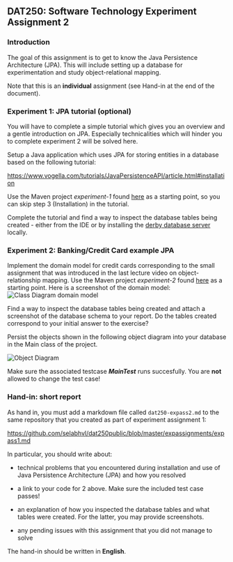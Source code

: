 ## DAT250: Software Technology Experiment Assignment 2

### Introduction

The goal of this assignment is to get to know the Java Persistence Architecture (JPA). This will include setting up a database for experimentation and study object-relational mapping.

Note that this is an **individual** assignment (see Hand-in at the end of the document).

### Experiment 1: JPA tutorial (optional)

You will have to complete a simple tutorial which gives you an overview and a gentle introduction on JPA.
Especially technicalities which will hinder you to complete experiment 2 will be solved here.

Setup a Java application which uses JPA for storing entities in a database based on the following tutorial:

https://www.vogella.com/tutorials/JavaPersistenceAPI/article.html#installation

Use the Maven project _experiment-1_ found [here](https://github.com/timKraeuter/dat250-jpa-example) as a starting point, so you can skip step 3 (Installation) in the tutorial.

Complete the tutorial and find a way to inspect the database tables being created - either from the IDE or by installing the [derby database server](http://db.apache.org/derby/papers/DerbyTut/index.html) locally.

### Experiment 2: Banking/Credit Card example JPA

Implement the domain model for credit cards corresponding to the small assignment that was introduced in the last lecture video on object-relationship mapping.
Use the Maven project _experiment-2_ found [here](https://github.com/timKraeuter/dat250-jpa-example) as a starting point.
Here is a screenshot of the domain model:
![Class Diagram domain model](https://raw.githubusercontent.com/selabhvl/dat250public/master/expassignments/pictures/creditCard.svg)

Find a way to inspect the database tables being created and attach a screenshot of the database schema to your report.
Do the tables created correspond to your initial answer to the exercise?

Persist the objects shown in the following object diagram into your database in the Main class of the project.

![Object Diagram](https://raw.githubusercontent.com/selabhvl/dat250public/master/expassignments/pictures/object-diagram.svg)

Make sure the associated testcase **_MainTest_** runs succesfully. You are **not** allowed to change the test case!

### Hand-in: short report

As hand in, you must add a markdown file called `dat250-expass2.md` to the same repository that you created as part of experiment assignment 1:

https://github.com/selabhvl/dat250public/blob/master/expassignments/expass1.md

In particular, you should write about:

- technical problems that you encountered during installation and use of Java Persistence Architecture (JPA) and how you resolved

- a link to your code for 2 above. Make sure the included test case passes!

- an explanation of how you inspected the database tables and what tables were created. For the latter, you may provide screenshots.

- any pending issues with this assignment that you did not manage to solve

The hand-in should be written in **English**.
